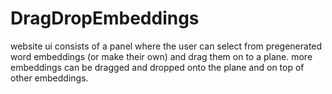# DragDropEmbeddings

website ui consists of a panel where the user can select from pregenerated word embeddings (or make their own) and drag them on to a plane. more embeddings can be dragged and dropped onto the plane and on top of other embeddings.
